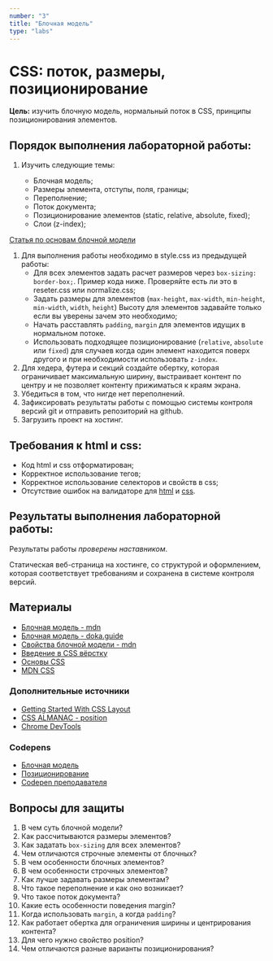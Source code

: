 ```yaml
---
number: "3"
title: "Блочная модель"
type: "labs"
---
```


# CSS: поток, размеры, позиционирование

**Цель:** изучить блочную модель, нормальный поток в CSS, принципы позиционирования элементов.

## Порядок выполнения лабораторной работы:

1. Изучить следующие темы:

   - Блочная модель;
   - Размеры элемента, отступы, поля, границы;
   - Переполнение;
   - Поток документа;
   - Позиционирование элементов (static, relative, absolute, fixed);
   - Слои (z-index);

[Статья по основам блочной модели](/web-course-site/useful/flow)

1. Для выполнения работы необходимо в style.css из предыдущей работы:
   - Для всех элементов задать расчет размеров через `box-sizing: border-box;`. Пример кода ниже. Проверяйте есть ли это в reseter.css или normalize.css;
   - Задать размеры для элементов (`max-height`, `max-width`, `min-height`, `min-width`, `width`, `height`) Высоту для элементов задавайте только если вы уверены зачем это необходимо;
   - Начать расставлять `padding`, `margin` для элементов идущих в нормальном потоке.
   - Использовать подходящее позиционирование (`relative`, `absolute` или `fixed`) для случаев когда один элемент находится поверх другого и при необходимости использовать `z-index`.
1. Для хедера, футера и секций создайте обертку, которая ограничивает максимальную ширину, выстраивает контент по центру и не позволяет контенту прижиматься к краям экрана.
1. Убедиться в том, что нигде нет переполнений.
1. Зафиксировать результаты работы с помощью системы контроля версий git и отправить репозиторий на github.
1. Загрузить проект на хостинг.

## Требования к html и css:

- Код html и css отформатирован;
- Корректное использование тегов;
- Корректное использование селекторов и свойств в css;
- Отсутствие ошибок на валидаторе для [html](https://validator.w3.org/) и [css](https://jigsaw.w3.org/css-validator/).

## Результаты выполнения лабораторной работы:

Результаты работы _проверены наставником_.

Статическая веб-страница на хостинге, со структурой и оформлением, которая соответствует требованиям и сохранена в системе контроля версий.

## Материалы

- [Блочная модель - mdn](https://developer.mozilla.org/ru/docs/Learn/CSS/Building_blocks/The_box_model)
- [Блочная модель - doka.guide](https://doka.guide/css/box-model/)
- [Свойства блочной модели - mdn](https://developer.mozilla.org/ru/docs/Web/CSS/CSS_Box_Model)
- [Введение в CSS вёрстку](https://developer.mozilla.org/ru/docs/Learn/CSS/CSS_layout/Introduction)
- [Основы CSS](https://developer.mozilla.org/ru/docs/Learn/CSS)
- [MDN CSS](https://developer.mozilla.org/ru/docs/Web/CSS)

### Дополнительные источники

- [Getting Started With CSS Layout](https://www.smashingmagazine.com/2018/05/guide-css-layout/)
- [CSS ALMANAC - position](https://css-tricks.com/almanac/properties/p/position/)
- [Chrome DevTools](https://habr.com/ru/post/548898/)

### Codepens

- [Блочная модель](https://codepen.io/frontendmax/pen/EBvvLB)
- [Позиционирование](https://codepen.io/rohini-girase/pen/rNNJLKL)
- [Codepen преподавателя](https://codepen.io/slavaver/pen/eYrLYyK)

## Вопросы для защиты

1. В чем суть блочной модели?
1. Как рассчитываются размеры элементов?
1. Как задатать `box-sizing` для всех элементов?
1. Чем отличаются строчные элементы от блочных?
1. В чем особенности блочных элементов?
1. В чем особенности строчных элементов?
1. Как лучше задавать размеры элементам?
1. Что такое переполнение и как оно возникает?
1. Что такое поток документа?
1. Какие есть особенности поведения margin?
1. Когда использовать `margin`, а когда `padding`?
1. Как работает обертка для ограничения ширины и центрирования контента?
1. Для чего нужно свойство position?
1. Чем отличаются разные варианты позиционирования?
